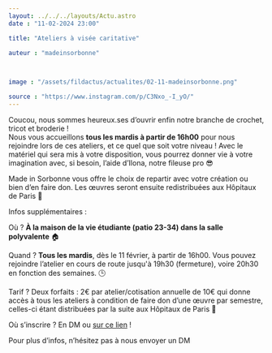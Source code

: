 ```yaml
---
layout: ../../../layouts/Actu.astro
date : "11-02-2024 23:00"

title: "Ateliers à visée caritative"

auteur : "madeinsorbonne" 

 

image : "/assets/fildactus/actualites/02-11-madeinsorbonne.png"

source : "https://www.instagram.com/p/C3Nxo_-I_yO/"
---
```


Coucou, nous sommes heureux.ses d’ouvrir enfin notre branche de crochet, tricot et broderie !  
Nous vous accueillons __tous les mardis à partir de 16h00__ pour nous rejoindre lors de ces ateliers, et ce quel que soit votre niveau ! Avec le matériel qui sera mis à votre disposition, vous pourrez donner vie à votre imagination avec, si besoin, l’aide d’Ilona, notre fileuse pro 😎

Made in Sorbonne vous offre le choix de repartir avec votre création ou bien d’en faire don. Les œuvres seront ensuite redistribuées aux Hôpitaux de Paris 🏥

Infos supplémentaires :

Où ? __À la maison de la vie étudiante (patio 23-34) dans la salle polyvalente__ 🏠

Quand ? __Tous les mardis__, dès le 11 février, à partir de 16h00. Vous pouvez rejoindre l’atelier en cours de route jusqu'à 19h30 (fermeture), voire 20h30 en fonction des semaines. 🕒

Tarif ? Deux forfaits : 2€ par atelier/cotisation annuelle de 10€ qui donne accès à tous les ateliers à condition de faire don d’une œuvre par semestre, celles-ci étant distribuées par la suite aux Hôpitaux de Paris 🧸

Où s’inscrire ? En DM ou [sur ce lien](https://www.helloasso.com/associations/made-in-sorbonne/adhesions/ateliers-crochet-tricot-broderie) !

Pour plus d’infos, n’hésitez pas à nous envoyer un DM